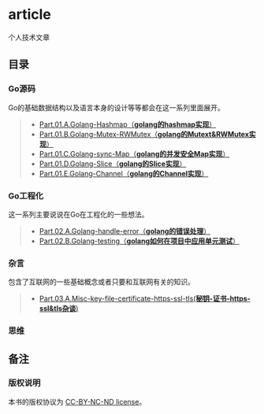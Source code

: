 # article
个人技术文章

## 目录
### Go源码
Go的基础数据结构以及语言本身的设计等等都会在这一系列里面展开。

> - [Part.01.A.Golang-Hashmap（**golang的hashmap实现**）](./golang/Part.01.A.Golang-Hashmap.md)
> - [Part.01.B.Golang-Mutex-RWMutex（**golang的Mutext&RWMutex实现**）](./golang/Part.01.B.Golang-Mutex-RWMutex.md)
> - [Part.01.C.Golang-sync-Map（**golang的并发安全Map实现**）](./golang/Part.01.C.Golang-sync-Map.md)
> - [Part.01.D.Golang-Slice（**golang的Slice实现**）](./golang/Part.01.D.Golang-Slice.md)
> - [Part.01.E.Golang-Channel（**golang的Channel实现**）](./golang/Part.01.E.Golang-Channel.md)

### Go工程化
这一系列主要说说在Go在工程化的一些想法。

> - [Part.02.A.Golang-handle-error（**golang的错误处理**）](./golang/Part.02.A.Golang-handle-error.md)
> - [Part.02.B.Golang-testing（**golang如何在项目中应用单元测试**）](./golang/Part.02.B.Golang-testing.md)

### 杂言
包含了互联网的一些基础概念或者只要和互联网有关的知识。

> - [Part.03.A.Misc-key-file-certificate-https-ssl-tls(**秘钥-证书-https-ssl&tls杂谈**)](./misc/)

### 思维

## 备注
### 版权说明
本书的版权协议为 [CC-BY-NC-ND license](https://creativecommons.org/licenses/by-nc-nd/3.0/deed.zh)。
